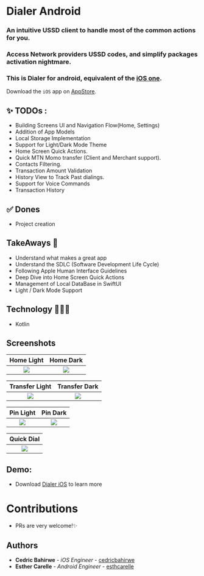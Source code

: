# Dialer Android
### An intuitive USSD client to handle most of the common actions for you.
### Access Network providers USSD codes, and simplify packages activation nightmare.
### This is Dialer for android, equivalent of the [iOS one](https://github.com/cedricbahirwe/dialer).

Download the `iOS` app on [AppStore](https://apps.apple.com/ke/app/dial-it/id1591756747).

## ✨ TODOs :
- Building Screens UI and Navigation Flow(Home, Settings)
- Addition of App Models
- Local Storage Implementation
- Support for Light/Dark Mode Theme
- Home Screen Quick Actions.
- Quick MTN Momo transfer (Client and Merchant support).
- Contacts Filtering.
- Transaction Amount Validation 
- History View to Track Past dialings.
- Support for Voice Commands
- Transaction History

## ✅ Dones
- Project creation

## TakeAways 🚀

- Understand what makes a great app
- Understand the SDLC (Software Development Life Cycle)
- Following Apple Human Interface Guidelines
- Deep Dive into Home Screen Quick Actions
- Management of Local DataBase in SwiftUI
- Light / Dark Mode Support

## Technology 🧑🏽‍💻

- Kotlin

## Screenshots
Home Light                 |  Home Dark
:-------------------------:|:-------------------------:
![](https://user-images.githubusercontent.com/49038614/213887405-c9c9d305-b34b-490e-865f-080d3bf5a155.png)  |  ![](https://user-images.githubusercontent.com/49038614/213887420-689701b7-d2db-4161-a878-012226e0ddef.png)

Transfer Light                   |  Transfer Dark
:-------------------------:|:-------------------------:
![](https://user-images.githubusercontent.com/49038614/213924135-629c16f9-ab13-4b25-9c8f-7259999e0bee.png)  |  ![](https://user-images.githubusercontent.com/49038614/213924287-3d9f67b9-7027-46ac-be5c-3288af9d9052.png)

Pin Light                   |  Pin Dark
:-------------------------:|:-------------------------:
![](https://user-images.githubusercontent.com/49038614/214170724-30b032bd-467c-4a79-88de-6dd1cc558a82.png)  |  ![](https://user-images.githubusercontent.com/49038614/214170688-0b7c159e-7b48-4828-a7a8-54ce1ea44096.png)

Quick Dial                 | 
:-------------------------:|
![](https://user-images.githubusercontent.com/49038614/214437366-62b20a76-72f4-4352-ba36-38b9c44b21f2.png)  |


## Demo:
* Download [Dialer iOS](https://apps.apple.com/ke/app/dial-it/id1591756747) to learn more

# Contributions

- PRs are very welcome!✨

## Authors

* **Cedric Bahirwe** - *iOS Engineer* - [cedricbahirwe](https://github.com/cedricbahirwe)
* **Esther Carelle** - *Android Engineer* - [esthcarelle](https://github.com/esthcarelle)
